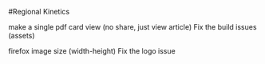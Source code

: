 #Regional Kinetics

make a single pdf card view (no share, just view article)
Fix the build issues (assets)

firefox image size (width-height)
Fix the logo issue
